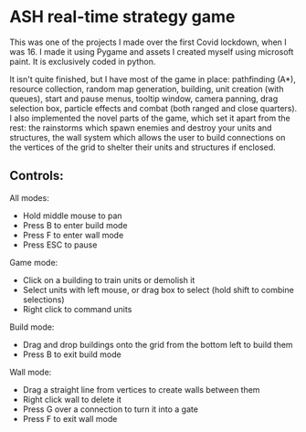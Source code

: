 # ASH real-time strategy game

This was one of the projects I made over the first Covid lockdown, when I was 16. I made it using Pygame and assets I created myself using microsoft paint. It is exclusively coded in python.

It isn't quite finished, but I have most of the game in place: pathfinding (A*), resource collection, random map generation, building, unit creation (with queues), start and pause menus, tooltip window, camera panning, drag selection box, particle effects and combat (both ranged and close quarters). 
I also implemented the novel parts of the game, which set it apart from the rest: the rainstorms which spawn enemies and destroy your units and structures, the wall system which allows the user to build connections on the vertices of the grid to shelter their units and structures if enclosed.

## Controls: 

All modes:
- Hold middle mouse to pan
- Press B to enter build mode
- Press F to enter wall mode
- Press ESC to pause

Game mode:
- Click on a building to train units or demolish it
- Select units with left mouse, or drag box to select (hold shift to combine selections)
- Right click to command units

Build mode:
- Drag and drop buildings onto the grid from the bottom left to build them
- Press B to exit build mode

Wall mode:
- Drag a straight line from vertices to create walls between them
- Right click wall to delete it
- Press G over a connection to turn it into a gate
- Press F to exit wall mode
